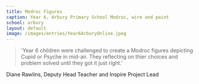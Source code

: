 ```yaml
---
title: Modroc Figures
caption: Year 6, Arbury Primary School Modroc, wire and paint
school: arbury
layout: default
image: /images/entries/Year6ArburyOnline.jpeg
---
```

> 'Year 6 children were challenged to create a Modroc figures depicting Cupid or Psyche in mid-air. They reflecting on thier choices and problem solved until they got it just right.'

Diane Rawlins, Deputy Head Teacher and Inspire Project Lead
